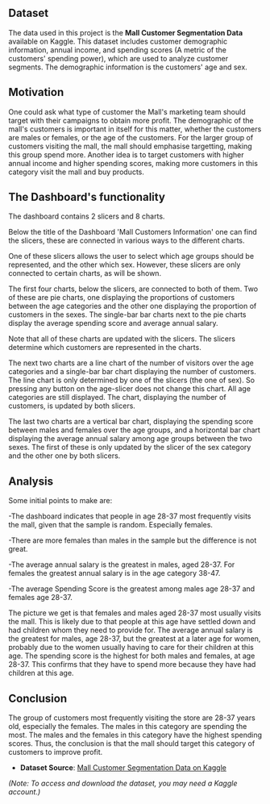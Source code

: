 ## Dataset

The data used in this project is the **Mall Customer Segmentation Data** available on Kaggle. This dataset includes customer demographic information, annual income, and spending scores (A metric of the customers' spending power), which are used to analyze customer segments. The demographic information is the customers' age and sex. 

## Motivation

One could ask what type of customer the Mall's marketing team should target with their campaigns to obtain more profit. The demographic of the mall's customers is important in itself for this matter, whether the customers are males or females, or the age of the customers. For the larger group of customers visiting the mall, the mall should emphasise targetting, making this group spend more. Another idea is to target customers with higher annual income and higher spending scores, making more customers in this category visit the mall and buy products. 

## The Dashboard's functionality

The dashboard contains 2 slicers and 8 charts. 

Below the title of the Dashboard 'Mall Customers Information' one can find the slicers, these are connected in various ways to the different charts. 

One of these slicers allows the user to select which age groups should be represented, and the other which sex. However, these slicers are only connected to certain charts, as will be shown. 

The first four charts, below the slicers, are connected to both of them. Two of these are pie charts, one displaying the proportions of customers between the age categories and the other one displaying the proportion of customers in the sexes. The single-bar bar charts next to the pie charts display the average spending score and average annual salary.

Note that all of these charts are updated with the slicers. The slicers determine which customers are represented in the charts.

The next two charts are a line chart of the number of visitors over the age categories and a single-bar bar chart displaying the number of customers. The line chart is only determined by one of the slicers (the one of sex). So pressing any button on the age-slicer does not change this chart. All age categories are still displayed. The chart, displaying the number of customers, is updated by both slicers. 

The last two charts are a vertical bar chart, displaying the spending score between males and females over the age groups, and a horizontal bar chart displaying the average annual salary among age groups between the two sexes. The first of these is only updated by the slicer of the sex category and the other one by both slicers.

## Analysis

Some initial points to make are:

-The dashboard indicates that people in age 28-37 most frequently visits the mall, given that the sample is random. Especially females.

-There are more females than males in the sample but the difference is not great.

-The average annual salary is the greatest in males, aged 28-37. For females the greatest annual salary is in the age category 38-47. 

-The average Spending Score is the greatest among males age 28-37 and females age 28-37.

The picture we get is that females and males aged 28-37 most usually visits the mall. This is likely due to that people at this age have settled down and had children whom they need to provide for. The average annual salary is the greatest for males, age 28-37, but the greatest at a later age for women, probably due to the women usually having to care for their children at this age. The spending score is the highest for both males and females, at age 28-37. This confirms that they have to spend more because they have had children at this age.

## Conclusion

The group of customers most frequently visiting the store are 28-37 years old, especially the females. The males in this category are spending the most. The males and the females in this category have the highest spending scores. Thus, the conclusion is that the mall should target this category of customers to improve profit.

- **Dataset Source**: [Mall Customer Segmentation Data on Kaggle](https://www.kaggle.com/datasets/vjchoudhary7/customer-segmentation-tutorial-in-python)

*(Note: To access and download the dataset, you may need a Kaggle account.)*
